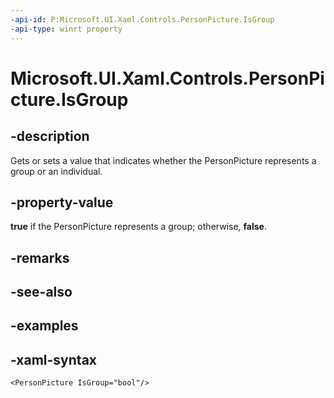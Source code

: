 ```yaml
---
-api-id: P:Microsoft.UI.Xaml.Controls.PersonPicture.IsGroup
-api-type: winrt property
---
```

<!-- Property syntax.
public bool IsGroup { get;  set; }
-->

# Microsoft.UI.Xaml.Controls.PersonPicture.IsGroup


## -description

Gets or sets a value that indicates whether the PersonPicture represents a group or an individual.


## -property-value

**true** if the PersonPicture represents a group; otherwise, **false**.


## -remarks


## -see-also


## -examples


## -xaml-syntax

```xaml
<PersonPicture IsGroup="bool"/>
```


